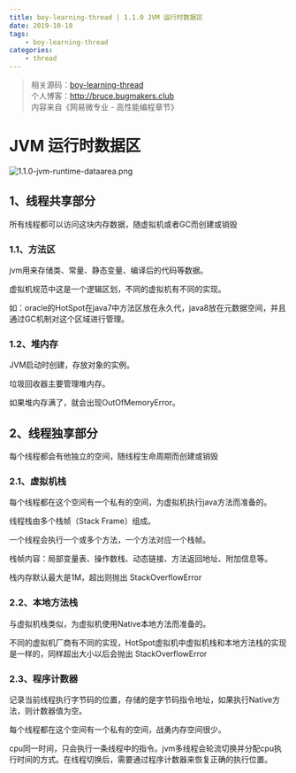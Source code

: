 ```yaml
---
title: boy-learning-thread | 1.1.0 JVM 运行时数据区
date: 2019-10-10
tags: 
    - boy-learning-thread
categories: 
    - thread
---
```

<!-- more -->
> 相关源码：[boy-learning-thread](https://github.com/BruceOuyang/boy-learning-thread)   
> 个人博客：http://bruce.bugmakers.club  
> 内容来自《网易微专业 - 高性能编程章节》

# JVM 运行时数据区

![1.1.0-jvm-runtime-dataarea.png](https://upload-images.jianshu.io/upload_images/5792176-40f32903c06b4459.png?imageMogr2/auto-orient/strip%7CimageView2/2/w/1240)

## 1、线程共享部分  

所有线程都可以访问这块内存数据，随虚拟机或者GC而创建或销毁

### 1.1、方法区

jvm用来存储类、常量、静态变量、编译后的代码等数据。

虚拟机规范中这是一个逻辑区划，不同的虚拟机有不同的实现。

如：oracle的HotSpot在java7中方法区放在永久代，java8放在元数据空间，并且通过GC机制对这个区域进行管理。

### 1.2、堆内存

JVM启动时创建，存放对象的实例。

垃圾回收器主要管理堆内存。

如果堆内存满了，就会出现OutOfMemoryError。

## 2、线程独享部分

每个线程都会有他独立的空间，随线程生命周期而创建或销毁

### 2.1、虚拟机栈

每个线程都在这个空间有一个私有的空间，为虚拟机执行java方法而准备的。

线程栈由多个栈帧（Stack Frame）组成。

一个线程会执行一个或多个方法，一个方法对应一个栈帧。

栈帧内容：局部变量表、操作数栈、动态链接、方法返回地址、附加信息等。

栈内存默认最大是1M，超出则抛出 StackOverflowError

### 2.2、本地方法栈

与虚拟机栈类似，为虚拟机使用Native本地方法而准备的。

不同的虚拟机厂商有不同的实现，HotSpot虚拟机中虚拟机栈和本地方法栈的实现是一样的，同样超出大小以后会抛出 StackOverflowError

### 2.3、程序计数器

记录当前线程执行字节码的位置，存储的是字节码指令地址，如果执行Native方法，则计数器值为空。

每个线程都在这个空间有一个私有的空间，战勇内存空间很少。

cpu同一时间，只会执行一条线程中的指令。jvm多线程会轮流切换并分配cpu执行时间的方式。在线程切换后，需要通过程序计数器来恢复正确的执行位置。